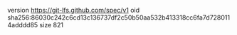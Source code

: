 version https://git-lfs.github.com/spec/v1
oid sha256:86030c242c6cd13c136737df2c50b50aa532b413318cc6fa7d7280114adddd85
size 821
